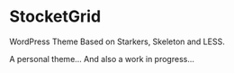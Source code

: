 StocketGrid
===========

WordPress Theme Based on Starkers, Skeleton and LESS.

A personal theme... And also a work in progress...

